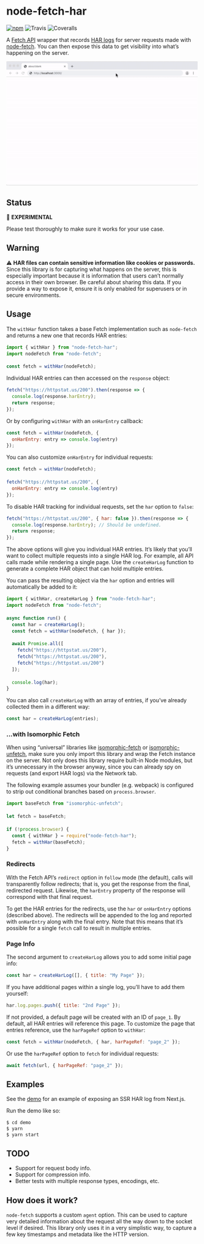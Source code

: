 # node-fetch-har

[![npm](https://img.shields.io/npm/v/node-fetch-har.svg)](https://www.npmjs.com/package/node-fetch-har)
![Travis](https://img.shields.io/travis/exogen/node-fetch-har.svg)
![Coveralls](https://img.shields.io/coveralls/github/exogen/node-fetch-har.svg)

A [Fetch API][fetch] wrapper that records [HAR logs][har] for server requests
made with [node-fetch][]. You can then expose this data to get visibility into
what’s happening on the server.

![Demo](./demo.gif)

## Status

🧪 **EXPERIMENTAL**

Please test thoroughly to make sure it works for your use case.

## Warning

⚠️ **HAR files can contain sensitive information like cookies or passwords.** Since
this library is for capturing what happens on the server, this is especially
important because it is information that users can’t normally access in their
own browser. Be careful about sharing this data. If you provide a way to expose
it, ensure it is only enabled for superusers or in secure environments.

## Usage

The `withHar` function takes a base Fetch implementation such as `node-fetch`
and returns a new one that records HAR entries:

```js
import { withHar } from "node-fetch-har";
import nodeFetch from "node-fetch";

const fetch = withHar(nodeFetch);
```

Individual HAR entries can then accessed on the `response` object:

```js
fetch("https://httpstat.us/200").then(response => {
  console.log(response.harEntry);
  return response;
});
```

Or by configuring `withHar` with an `onHarEntry` callback:

```js
const fetch = withHar(nodeFetch, {
  onHarEntry: entry => console.log(entry)
});
```

You can also customize `onHarEntry` for individual requests:

```js
const fetch = withHar(nodeFetch);

fetch("https://httpstat.us/200", {
  onHarEntry: entry => console.log(entry)
});
```

To disable HAR tracking for individual requests, set the `har` option to `false`:

```js
fetch("https://httpstat.us/200", { har: false }).then(response => {
  console.log(response.harEntry); // Should be undefined.
  return response;
});
```

The above options will give you individual HAR entries. It’s likely that you’ll
want to collect multiple requests into a single HAR log. For example, all API
calls made while rendering a single page. Use the `createHarLog` function to
generate a complete HAR object that can hold multiple entries.

You can pass the resulting object via the `har` option and entries will
automatically be added to it:

```js
import { withHar, createHarLog } from "node-fetch-har";
import nodeFetch from "node-fetch";

async function run() {
  const har = createHarLog();
  const fetch = withHar(nodeFetch, { har });

  await Promise.all([
    fetch("https://httpstat.us/200"),
    fetch("https://httpstat.us/200"),
    fetch("https://httpstat.us/200")
  ]);

  console.log(har);
}
```

You can also call `createHarLog` with an array of entries, if you’ve already
collected them in a different way:

```js
const har = createHarLog(entries);
```

### …with Isomorphic Fetch

When using “universal” libraries like [isomorphic-fetch][] or [isomorphic-unfetch][],
make sure you only import this library and wrap the Fetch instance on the
server. Not only does this library require built-in Node modules, but it’s
unnecessary in the browser anyway, since you can already spy on requests (and
export HAR logs) via the Network tab.

The following example assumes your bundler (e.g. webpack) is configured to strip
out conditional branches based on `process.browser`.

```js
import baseFetch from "isomorphic-unfetch";

let fetch = baseFetch;

if (!process.browser) {
  const { withHar } = require("node-fetch-har");
  fetch = withHar(baseFetch);
}
```

### Redirects

With the Fetch API’s `redirect` option in `follow` mode (the default), calls
will transparently follow redirects; that is, you get the response from the
final, redirected request. Likewise, the `harEntry` property of the response
will correspond with that final request.

To get the HAR entries for the redirects, use the `har` or `onHarEntry` options
(described above). The redirects will be appended to the log and reported with
`onHarEntry` along with the final entry. Note that this means that it’s possible
for a single `fetch` call to result in multiple entries.

### Page Info

The second argument to `createHarLog` allows you to add some initial page info:

```js
const har = createHarLog([], { title: "My Page" });
```

If you have additional pages within a single log, you’ll have to add them
yourself:

```js
har.log.pages.push({ title: "2nd Page" });
```

If not provided, a default page will be created with an ID of `page_1`. By
default, all HAR entries will reference this page. To customize the page that
entries reference, use the `harPageRef` option to `withHar`:

```js
const fetch = withHar(nodeFetch, { har, harPageRef: "page_2" });
```

Or use the `harPageRef` option to `fetch` for individual requests:

```js
await fetch(url, { harPageRef: "page_2" });
```

## Examples

See the [demo](./demo/pages/index.js) for an example of exposing an SSR HAR
log from Next.js.

Run the demo like so:

```console
$ cd demo
$ yarn
$ yarn start
```

## TODO

- Support for request body info.
- Support for compression info.
- Better tests with multiple response types, encodings, etc.

## How does it work?

`node-fetch` supports a custom `agent` option. This can be used to capture very
detailed information about the request all the way down to the socket level if
desired. This library only uses it in a very simplistic way, to capture a few
key timestamps and metadata like the HTTP version.

[fetch]: https://developer.mozilla.org/en-US/docs/Web/API/Fetch_API
[node-fetch]: https://github.com/bitinn/node-fetch
[har]: http://www.softwareishard.com/blog/har-12-spec/
[isomorphic-fetch]: https://github.com/matthew-andrews/isomorphic-fetch
[isomorphic-unfetch]: https://github.com/developit/unfetch
